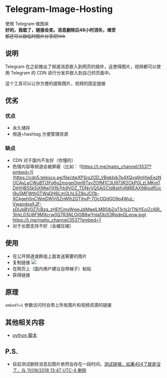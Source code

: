 # Telegram-Image-Hosting

使用 Telegram 做图床  
**好的，我栽了，链接会变。消息删除后48小时消失，难受**   
~~那还可以做临时图片分享把hhh~~  

## 说明

Telegram 在之前推出了频道消息嵌入到网页的插件，这使得图片，视频都可以使用 Telegram 的 CDN 进行分发并嵌入到自己的页面中。

这个工具可以让你方便的提取图片，视频的固定链接

## 优劣

### 优点

- 永久储存
- 频道+hashtag 方便管理资源

### 缺点

- CDN 对于国内不友好（你懂的）
- 色情内容等频道会被屏蔽（比如： ![https://t.me/maito_channel/3537?embed=1](https://cdn5.telesco.pe/file/dwXPSro2OD_VBgkbjb7p4XQyg9nHlwEezNOCAvLeCWuBTi3Fq6g2mogpOjmI9TsyZOfM1C3U973R2CkPGLzLMKmTDtHHBS5k5iXMtej1Xfb7rb9VDZ_TDNyVQ5AGCId8stifyR8REAX98lodfIUcl9u5MFWthGTWgDH6LmOLhLEZ8pJCI1b-XCkgeh0nCWmDWVj5ZnWlh2GTihvP-7OcODdGO9p4WuL-VwaodxaXJF-sDlJpBV0Z7cBzq_zHEfCmsWweJdiMaeILMB5IbZqT5rls2rTNiYEojZcl6R_3IrkL03U6F9MXcrw0Q7R3NLOjGB8wYnlaDbjS3RpdnQLpnw.jpg) https://t.me/maito_channel/3537?embed=1
- 对于长图支持不好（会被压缩）

## 使用

- 在公开频道或群组上面发送需要的图片
- 复制链接 ![](https://cdn5.telesco.pe/file/hpW7rdsChXsF73vIqaDfFcX_opEWQ-ki3SxIauiuiS6Av-335hVTNdWrg6kVaFZXThEVEaoK3zD6lAccevwa63CFEU5bDIh1Vdzw7IwG3Egd95NYxw0dwz7Mq1YZiDJT9f2xXCUffvYs75akUws4yhx0VThRgqI9MEddiPizrlI7-zZybMdLiVGbQjHFGMjfz_tFBk1cZbo8NbIuvmJ1xVbAv_7po-oglbMXNIYQQXuZB0Bqsrh9ppHYEz7f9Pd78NfKFiMhyrpsKqdVOuNpfwt6mx73gMivb2h2aIYjulA0gFVFAf4-g_Nfl36_wTsTfVIGcoVZZ3hJG19WxeaWSg.jpg)
- 在网页上（国内用户建议自带梯子）粘贴
- 获得链接

## 原理

`embed?=1` 参数访问时会带上所有图片和视频资源的链接

## 其他相关内容

- [python 脚本](telegram-image-hosting.py)

## P.S.

- 目前测试删除消息后图片依然会存在一段时间。[测试链接，如果404了就是没了，与 11/09/2018 13:47 UTC-4 删除](https://cdn5.telesco.pe/file/EdZ_YtmT9X-Pt4ASXTeip4drCR9XFn92Tc8f50gAq0gUb-dPZ8tFPMhcKg8cdrBJXm-LwYV24nfFsUfoFqqZZjviHHyDgwp5ebzrGVqhYAT8prY8Z7JZagLygAyxf7ZjQjYGoBS5rO9FXHUYaYj0Xo1e4WYWxlf6kaC-cshzGnCMbKYzZDiDpJmH7sPZq6g9Yj6G47AjwZIzuAv8MZKpnmbY8HGRKooPCl5Csur6VXh41Lv1eJWy1vpy_-1lLhXgFkUCWNVlKQ7wN2Td3ViFzP6oFuTzVo8Jf1yTGyBHRXRBmVzZ-W1IjnkfDAHUDHJPGJUABYm_gJmozZRgxLM5BQ.jpg)
